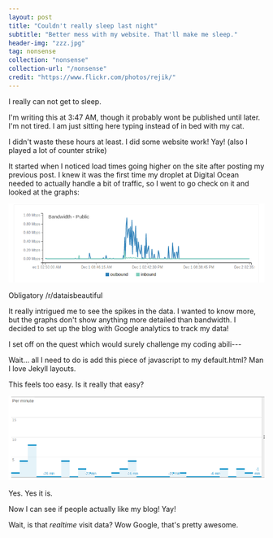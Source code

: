 ```yaml
---
layout: post
title: "Couldn't really sleep last night"
subtitle: "Better mess with my website. That'll make me sleep."
header-img: "zzz.jpg"
tag: nonsense
collection: "nonsense"
collection-url: "/nonsense"
credit: "https://www.flickr.com/photos/rejik/"
---
```


I really can not get to sleep. 

I'm writing this at 3:47 AM, though it probably wont be published until later. I'm not tired. I am just sitting here typing instead of in bed with my cat.

I didn't waste these hours at least. I did some website work! Yay! (also I played a lot of counter strike)

It started when I noticed load times going higher on the site after posting my previous post. I knew it was the first time my droplet at Digital Ocean needed to actually handle a bit of traffic, so I went to go check on it and looked at the graphs:

<div class="img-center">
	<img src="/img/2014Dec/graph.png">
	<p>Obligatory /r/dataisbeautiful</p>
</div>

It really intrigued me to see the spikes in the data. I wanted to know more, but the graphs don't show anything more detailed than bandwidth. I decided to set up the blog with Google analytics to track my data!

I set off on the quest which would surely challenge my coding abili---

Wait... all I need to do is add this piece of javascript to my default.html? Man I love Jekyll layouts. 

This feels too easy. Is it really that easy?

<div class="img-center">
	<img src="/img/2014Dec/newgraph.png">
	<p>Yes. Yes it is.</p>
</div>

Now I can see if people actually like my blog! Yay!

Wait, is that *realtime* visit data? Wow Google, that's pretty awesome.  